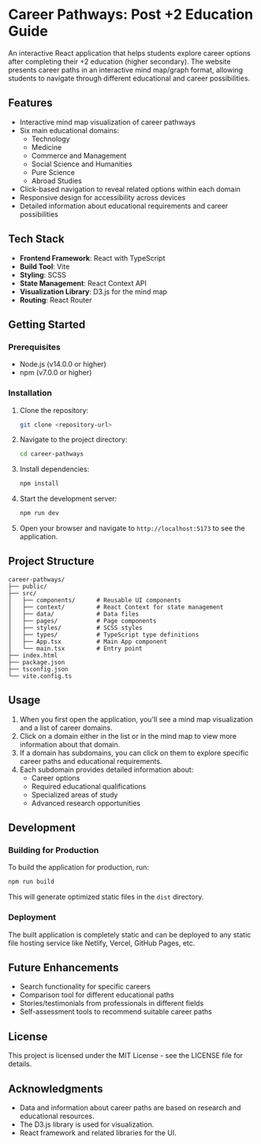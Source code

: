 # Career Pathways: Post +2 Education Guide

An interactive React application that helps students explore career options after completing their +2 education (higher secondary). The website presents career paths in an interactive mind map/graph format, allowing students to navigate through different educational and career possibilities.

## Features

- Interactive mind map visualization of career pathways
- Six main educational domains:
  - Technology
  - Medicine
  - Commerce and Management
  - Social Science and Humanities
  - Pure Science
  - Abroad Studies
- Click-based navigation to reveal related options within each domain
- Responsive design for accessibility across devices
- Detailed information about educational requirements and career possibilities

## Tech Stack

- **Frontend Framework**: React with TypeScript
- **Build Tool**: Vite
- **Styling**: SCSS
- **State Management**: React Context API
- **Visualization Library**: D3.js for the mind map
- **Routing**: React Router

## Getting Started

### Prerequisites

- Node.js (v14.0.0 or higher)
- npm (v7.0.0 or higher)

### Installation

1. Clone the repository:
   ```bash
   git clone <repository-url>
   ```

2. Navigate to the project directory:
   ```bash
   cd career-pathways
   ```

3. Install dependencies:
   ```bash
   npm install
   ```

4. Start the development server:
   ```bash
   npm run dev
   ```

5. Open your browser and navigate to `http://localhost:5173` to see the application.

## Project Structure

```
career-pathways/
├── public/
├── src/
│   ├── components/      # Reusable UI components
│   ├── context/         # React Context for state management
│   ├── data/            # Data files
│   ├── pages/           # Page components
│   ├── styles/          # SCSS styles
│   ├── types/           # TypeScript type definitions
│   ├── App.tsx          # Main App component
│   └── main.tsx         # Entry point
├── index.html
├── package.json
├── tsconfig.json
└── vite.config.ts
```

## Usage

1. When you first open the application, you'll see a mind map visualization and a list of career domains.
2. Click on a domain either in the list or in the mind map to view more information about that domain.
3. If a domain has subdomains, you can click on them to explore specific career paths and educational requirements.
4. Each subdomain provides detailed information about:
   - Career options
   - Required educational qualifications
   - Specialized areas of study
   - Advanced research opportunities

## Development

### Building for Production

To build the application for production, run:

```bash
npm run build
```

This will generate optimized static files in the `dist` directory.

### Deployment

The built application is completely static and can be deployed to any static file hosting service like Netlify, Vercel, GitHub Pages, etc.

## Future Enhancements

- Search functionality for specific careers
- Comparison tool for different educational paths
- Stories/testimonials from professionals in different fields
- Self-assessment tools to recommend suitable career paths

## License

This project is licensed under the MIT License - see the LICENSE file for details.

## Acknowledgments

- Data and information about career paths are based on research and educational resources.
- The D3.js library is used for visualization.
- React framework and related libraries for the UI.
